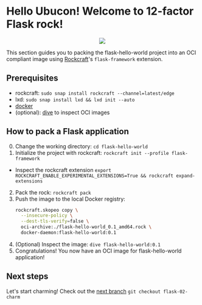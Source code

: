 # Hello Ubucon! Welcome to 12-factor Flask rock!

<p align="center">
    <img src="https://encrypted-tbn0.gstatic.com/images?q=tbn:ANd9GcQt_7ioYr9T6uh35rT46Z_cyNVtMM_SgbHppA&s">
</p>

This section guides you to packing the flask-hello-world project into an OCI compliant image
using [Rockcraft](https://github.com/canonical/rockcraft)'s `flask-framework` extension.

## Prerequisites

- rockcraft: `sudo snap install rockcraft --channel=latest/edge`
- lxd: `sudo snap install lxd && lxd init --auto`
- [docker](https://docs.docker.com/engine/install/)
- (optional): [dive](https://github.com/wagoodman/dive) to inspect OCI images

## How to pack a Flask application

0. Change the working directory: `cd flask-hello-world`
1. Initialize the project with rockcraft: `rockcraft init --profile flask-framework`
  - Inspect the rockcraft extension `export ROCKCRAFT_ENABLE_EXPERIMENTAL_EXTENSIONS=True && rockcraft expand-extensions`
2. Pack the rock: `rockcraft pack`
3. Push the image to the local Docker registry:
    ```bash
    rockcraft.skopeo copy \
      --insecure-policy \
      --dest-tls-verify=false \
      oci-archive:./flask-hello-world_0.1_amd64.rock \
      docker-daemon:flask-hello-world:0.1
    ```
4. (Optional) Inspect the image: `dive flask-hello-world:0.1`
5. Congratulations! You now have an OCI image for flask-hello-world application!

## Next steps

Let's start charming! Check out the [next branch](https://github.com/yanksyoon/hello-ubucon/tree/flask-02-charm) `git checkout flask-02-charm`
